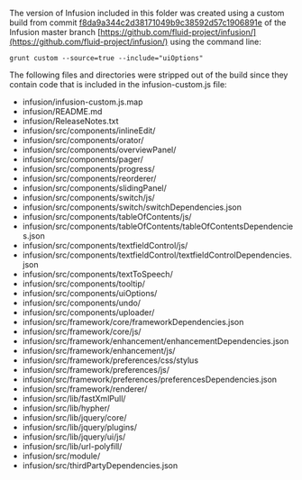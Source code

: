 
The version of Infusion included in this folder was created using a custom build from commit [f8da9a344c2d38171049b9c38592d57c1906891e](https://github.com/fluid-project/infusion/tree/f8da9a344c2d38171049b9c38592d57c1906891e) of the Infusion master branch [https://github.com/fluid-project/infusion/](https://github.com/fluid-project/infusion/) using the command line:

    grunt custom --source=true --include="uiOptions"

The following files and directories were stripped out of the build since they contain code that is included in the infusion-custom.js file:

* infusion/infusion-custom.js.map
* infusion/README.md
* infusion/ReleaseNotes.txt
* infusion/src/components/inlineEdit/
* infusion/src/components/orator/
* infusion/src/components/overviewPanel/
* infusion/src/components/pager/
* infusion/src/components/progress/
* infusion/src/components/reorderer/
* infusion/src/components/slidingPanel/
* infusion/src/components/switch/js/
* infusion/src/components/switch/switchDependencies.json
* infusion/src/components/tableOfContents/js/
* infusion/src/components/tableOfContents/tableOfContentsDependencies.json
* infusion/src/components/textfieldControl/js/
* infusion/src/components/textfieldControl/textfieldControlDependencies.json
* infusion/src/components/textToSpeech/
* infusion/src/components/tooltip/
* infusion/src/components/uiOptions/
* infusion/src/components/undo/
* infusion/src/components/uploader/
* infusion/src/framework/core/frameworkDependencies.json
* infusion/src/framework/core/js/
* infusion/src/framework/enhancement/enhancementDependencies.json
* infusion/src/framework/enhancement/js/
* infusion/src/framework/preferences/css/stylus
* infusion/src/framework/preferences/js/
* infusion/src/framework/preferences/preferencesDependencies.json
* infusion/src/framework/renderer/
* infusion/src/lib/fastXmlPull/
* infusion/src/lib/hypher/
* infusion/src/lib/jquery/core/
* infusion/src/lib/jquery/plugins/
* infusion/src/lib/jquery/ui/js/
* infusion/src/lib/url-polyfill/
* infusion/src/module/
* infusion/src/thirdPartyDependencies.json
